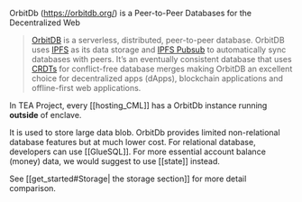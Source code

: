 OrbitDb (https://orbitdb.org/) is a Peer-to-Peer Databases for the Decentralized Web
> [OrbitDB](https://github.com/orbitdb/orbit-db) is a serverless, distributed, peer-to-peer database. OrbitDB uses [IPFS](https://ipfs.io/) as its data storage and [IPFS Pubsub](https://github.com/ipfs/go-ipfs/blob/master/core/commands/pubsub.go#L23) to automatically sync databases with peers. It’s an eventually consistent database that uses [CRDTs](https://en.wikipedia.org/wiki/Conflict-free_replicated_data_type) for conflict-free database merges making OrbitDB an excellent choice for decentralized apps (dApps), blockchain applications and offline-first web applications.

In TEA Project, every [[hosting_CML]] has a OrbitDb instance running **outside** of enclave. 

It is used to store large data blob. OrbitDb provides limited non-relational database features but at much lower cost. For relational database, developers can use [[GlueSQL]]. For more essential account balance (money) data, we would suggest to use [[state]] instead.

See [[get_started#Storage| the storage section]] for more detail comparison.